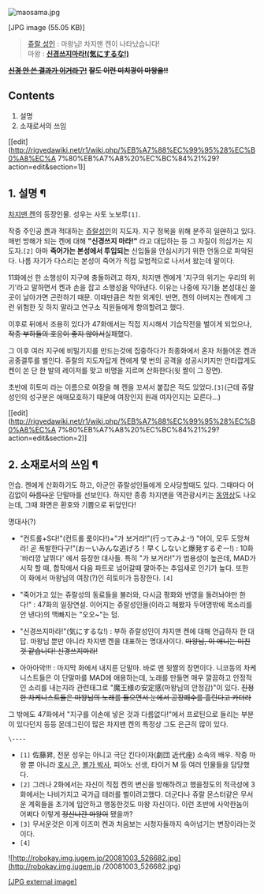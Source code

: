 ![maosama.jpg](//rv.wkcdn.net/http://rigvedawiki.net/r1/pds/maosama.jpg)

[JPG image (55.05 KB)]

  

> [쥬랄 성인](%EC%A5%AC%EB%9E%84%20%EC%84%B1%EC%9D%B8.md) : 마왕님! 차지맨 켄이 나타났습니다!  
마왕 : **[신경쓰지마라!(気にするな!)](%EC%95%8C%20%EA%B2%8C%20%EB%AD%90%EC%95%BC.md)**

<del>**[신경 안 쓴 결과가 이거라구!](%EC%9C%B3%EC%BF%A0%EB%A6%AC.md)**</del> <del>**잘도
이런 미치광이 마왕을!!**</del>

## Contents

    

1. 설명 
2. 소재로서의 쓰임 

[[edit](http://rigvedawiki.net/r1/wiki.php/%EB%A7%88%EC%99%95%28%EC%B0%A8%EC%A
7%80%EB%A7%A8%20%EC%BC%84%21%29?action=edit&section=1)]

## 1. 설명 ¶

  

[차지맨 켄](%EC%B0%A8%EC%A7%80%EB%A7%A8%20%EC%BC%84.md)의 등장인물. 성우는 사토 노보루`[1]`.

  

작중 주인공 [켄](%EC%9D%B4%EC%A6%88%EB%AF%B8%20%EC%BC%84.md)과 적대하는
[쥬랄성인](%EC%A5%AC%EB%9E%84%EC%84%B1%EC%9D%B8.md)의 지도자. 지구 정복을 위해 분주히
일<del>안</del>하고 있다. 매번 방해가 되는 켄에 대해 **"신경쓰지 마라!"** 라고 대답하는 등 그 자질이 의심가는
지도자.`[2]` 아마 **죽어가는 본성에서 투입되는** 신입들을 안심시키기 위한 언동으로 파악된다. 나름 자기가 다스리는 본성이 죽어가
직접 모범적으로 나서서 왔는데 말이다.

  

11화에선 한 소행성이 지구에 충돌하려고 하자, 차지맨 켄에게 '지구의 위기는 우리의 위기'라고 말하면서 켄과 손을 잡고 소행성을 막아낸다.
이유는 나중에 자기들 본성대신 쓸곳이 날아가면 곤란하기 때문. 이때만큼은 착한 외계인. 반면, 켄의 아버지는 켄에게 그런 위험한 짓 하지
말라고 연구소 직원들에게 항의할려고 했다.

  

이후로 뒤에서 조용히 있다가 47화에서는 직접 지시해서 기습작전을 벌이게 되었으나, <del>작중 부하들의 호응이 좋지
않아서</del>실패했다.

  

그 이후 여러 지구에 비밀기지를 만드는것에 집중하다가 최종화에서 혼자 처들어온 켄과 공중결투를 벌인다. 쥬랄의 지도자답게 켄에게 몇 번의
공격을 성공시키지만 안타깝게도 켄이 쏜 단 한 발의 레이저를 맞고 비명을 지르며 산화한다(윗 짤이 그 장면).

  

초반에 히토미 라는 이름으로 여장을 해 켄을 꼬셔서 붙잡은 적도 있었다.`[3]`(근데 쥬랄성인의 성구분은 애매모호하기 때문에 여장인지 원래
여자인지는 모른다...)

  

[[edit](http://rigvedawiki.net/r1/wiki.php/%EB%A7%88%EC%99%95%28%EC%B0%A8%EC%A
7%80%EB%A7%A8%20%EC%BC%84%21%29?action=edit&section=2)]

## 2. 소재로서의 쓰임 ¶

  

안습. 켄에게 산화하기도 하고, 아군인 쥬랄성인들에게 오사당할때도 있다. 그때마다 어김없이 <del>아름다운</del> 단말마를 선보인다.
하지만 종종 차지맨을 역관광시키는 [동영상](http://www.nicovideo.jp/watch/sm5628643)도 나오는데, 그때
화면은 환호와 기쁨으로 뒤덮인다!

  

명대사(?)

  

  * "컨트롤+S다!"(컨트롤 룸이다!)+"가 보거라!"(行ってみよ-!) "어이, 모두 도망쳐라! 곧 폭발한다구!"(おーいみんな逃げろ！早くしないと爆発するぞー!) : 10화 '바리깡 날뛰다' 에서 등장한 대사들. 특히 "가 보거라!"가 범용성이 높은데, MAD가 시작 할 때, 합작에서 다음 파트로 넘어갈때 깔아주는 추임새로 인기가 높다. 또한 이 화에서 마왕님의 여장(?)인 히토미가 등장한다. `[4]`  

  * "죽어가고 있는 쥬랄성의 동료들을 불러와, 다시금 평화와 번영을 돌려놔야만 한다!" : 47화의 일장연설. 이어지는 쥬랄성인들(이라고 해봤자 두어명밖에 목소리를 안 낸다)의 맥빠지는 "오오~"는 덤.  

  * "신경쓰지마라!"(気にするな!) : 부하 쥬랄성인이 차지맨 켄에 대해 언급하자 한 대답. 마왕님 뿐만 아니라 차지맨 켄을 대표하는 명대사이다. <del>마왕님, 이 애니는 미친 것 같습니다! 신경쓰지마라!</del>  

  * 아아아악!!! : 마지막 화에서 내지른 단말마. 바로 맨 윗짤의 장면이다. 니코동의 차케니스트들은 이 단말마를 MAD에 애용하는데, 노래를 만들면 매우 깔끔하고 안정적인 소리를 내는지라 관련태그로 "魔王様の安定感(마왕님의 안정감)"이 있다. <del>진정한 차케니스트들은 마왕님의 노래를 들으면서 눈에서 공장폐수를 흘린다고 카더라</del>   

그 밖에도 47화에서 "지구를 이손에 넣은 것과 다름없다!"에서 프로틴으로 들리는 부분이 있다던지 등등 몬데그린이 많은 차지맨 켄의 특정상
그도 은근히 많이 있다.

  
  

`\----`

  * `[1]` 佐藤昇, 전문 성우는 아니고 극단 킨다이자(劇団 近代座) 소속의 배우. 작중 마왕 뿐 아니라 [호시 군](%ED%98%B8%EC%8B%9C%20%EA%B5%B0.md), [볼가 박사](%EB%B3%BC%EA%B0%80%20%EB%B0%95%EC%82%AC.md), 피아노 선생, 타이거 M 등 여러 인물들을 담당했다.
  * `[2]` 그러나 2화에서는 자신이 직접 켄의 변신을 방해하려고 했을정도의 적극성에 3화에서는 나비가지고 국가급 테러를 벌이려고했다. 더군다나 쥬랄 몬스터같은 무서운 계획들을 초기에 입안하고 행동한것도 마왕 자신이다. 이런 초반에 사악한놈이 어쩌다 이렇게 <del>정신나간 마왕이</del> 됐을까?
  * `[3]` 무서운것은 이게 이즈미 켄과 처음보는 시청자들까지 속아넘기는 변장이라는것이다.
  * `[4]`

![http://robokay.img.jugem.jp/20081003_526682.jpg](http://robokay.img.jugem.jp
/20081003_526682.jpg)

[[JPG external image]](http://robokay.img.jugem.jp/20081003_526682.jpg)

